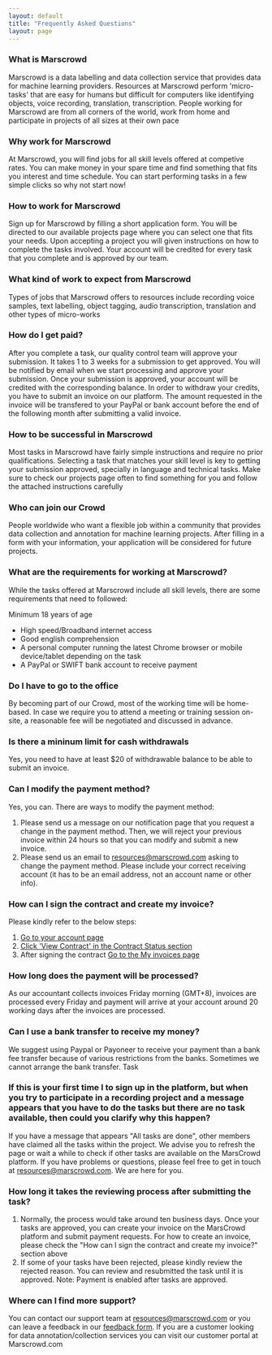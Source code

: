 ```yaml
---
layout: default
title: "Frequently Asked Questions"
layout: page
---
```

### What is Marscrowd
Marscrowd is a data labelling and data collection service that provides data for machine learning providers. Resources at Marscrowd perform 'micro-tasks' that are easy for humans but difficult for computers like identifying objects, voice recording, translation, transcription. People working for Marscrowd are from all corners of the world, work from home and participate in projects of all sizes at their own pace

### Why work for Marscrowd
At Marscrowd, you will find jobs for all skill levels offered at competive rates. You can make money in your spare time and find something that fits you interest and time schedule. You can start performing tasks in a few simple clicks so why not start now!

### How to work for Marscrowd
Sign up for Marscrowd by filling a short application form. You will be directed to our available projects page where you can select one that fits your needs. Upon accepting a project you will given instructions on how to complete the tasks involved. Your account will be credited for every task that you complete and is approved by our team.

### What kind of work to expect from Marscrowd
Types of jobs that Marscrowd offers to resources include recording voice samples, text labelling, object tagging, audio transcription, translation and other types of micro-works

### How do I get paid?
After you complete a task, our quality control team will approve your submission. It takes 1 to 3 weeks for a submission to get approved. You will be notified by email when we start processing and approve your submission. Once your submission is approved, your account will be credited with the corresponding balance. In order to withdraw your credits, you have to submit an invoice on our platform. The amount requested in the invoice will be transfered to your PayPal or bank account before the end of the following month after submitting a valid invoice.

### How to be successful in Marscrowd
Most tasks in Marscrowd have fairly simple instructions and require no prior qualifications. Selecting a task that matches your skill level is key to getting your submission approved, specially in language and technical tasks. Make sure to check our projects page often to find something for you and follow the attached instructions carefully

### Who can join our Crowd
People worldwide who want a flexible job within a community that provides data collection and annotation for machine learning projects. After filling in a form with your information, your application will be considered for future projects.

### What are the requirements for working at Marscrowd?
While the tasks offered at Marscrowd include all skill levels, there are some requirements that need to followed:

Minimum 18 years of age
- High speed/Broadband internet access
- Good english comprehension
- A personal computer running the latest Chrome browser or mobile device/tablet depending on the task
- A PayPal or SWIFT bank account to receive payment

### Do I have to go to the office
By becoming part of our Crowd, most of the working time will be home-based. In case we require you to attend a meeting or training session on-site, a reasonable fee will be negotiated and discussed in advance.

### Is there a mininum limit for cash withdrawals
Yes, you need to have at least $20 of withdrawable balance to be able to submit an invoice.

###  Can I modify the payment method?
Yes, you can. There are ways to modify the payment method:
1) Please send us a message on our notification page that you request a change in the payment method. Then, we will reject your previous invoice within 24 hours so that you can modify and submit a new invoice.
2) Please send us an email to resources@marscrowd.com asking to change the payment method. Please include your correct receiving account (it has to be an email address, not an account name or other info).

### How can I sign the contract and create my invoice?
Please kindly refer to the below steps:

1. <a href="/assets/images/contract-step-1.png" rel="some text">Go to your account page</a>
2. <a href="/assets/images/contract-step-2.png" rel="some text">Click 'View Contract' in the Contract Status section</a>
3. After signing the contract <a href="/assets/images/contract-step-3.png" rel="some text">Go to the My invoices page</a>

### How long does the payment will be processed?
As our accountant collects invoices Friday morning (GMT+8), invoices are processed every Friday and payment will arrive at your account around 20 working days after the invoices are processed.

### Can I use a bank transfer to receive my money?
We suggest using Paypal or Payoneer to receive your payment than a bank fee transfer because of various restrictions from the banks. Sometimes we cannot arrange the bank transfer.
Task

### If this is your first time I to sign up in the platform, but when you try to participate in a recording project and a message appears that you have to do the tasks but there are no task available, then could you clarify why this happen?
If you have a message that appears "All tasks are done", other members have claimed all the tasks within the project. We advise you to refresh the page or wait a while to check if other tasks are available on the MarsCrowd platform. If you have problems or questions, please feel free to get in touch at resources@marscrowd.com. We are here for you.

### How long it takes the reviewing process after submitting the task?
1) Normally, the process would take around ten business days. Once your tasks are approved, you can create your invoice on the MarsCrowd platform and submit payment requests.
   For how to create an invoice, please check the "How can I sign the contract and create my invoice?" section above
2) If some of your tasks have been rejected, please kindly review the rejected reason. You can review and resubmitted the task until it is approved.
   Note: Payment is enabled after tasks are approved.

### Where can I find more support?
You can contact our support team at resources@marscrowd.com or you can leave a feedback in our [feedback form](http://resources.marscrowd.com/feedback). If you are a customer looking for data annotation/collection services you can visit our customer portal at Marscrowd.com
